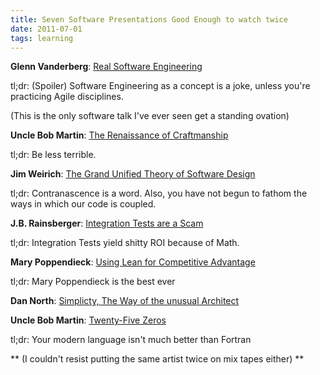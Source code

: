 ```yaml
---
title: Seven Software Presentations Good Enough to watch twice
date: 2011-07-01
tags: learning
---
```


**Glenn Vanderberg**: [Real Software Engineering](http://www.engineyard.com/v/16287115)

tl;dr: (Spoiler) Software Engineering as a concept is a joke, unless you're practicing Agile disciplines.

(This is the only software talk I've ever seen get a standing ovation)

**Uncle Bob Martin**: [The Renaissance of Craftmanship](http://archive.oredev.org/topmenu/video/keynotebobmartin.4.5a2d30d411ee6ffd28880002007.html)

tl;dr: Be less terrible.

**Jim Weirich**: [The Grand Unified Theory of Software Design](http://confreaks.net/videos/93-aac2009-the-grand-unified-theory)

tl;dr: Contranascence is a word. Also, you have not begun to fathom the ways in which our code is coupled.

**J.B. Rainsberger**: [Integration Tests are a Scam](http://www.infoq.com/presentations/integration-tests-scam)

tl;dr: Integration Tests yield shitty ROI because of Math.

**Mary Poppendieck**: [Using Lean for Competitive Advantage](http://www.infoq.com/interviews/poppendieck-lean-2007)

tl;dr: Mary Poppendieck is the best ever

**Dan North**: [Simplicty, The Way of the unusual Architect](http://www.infoq.com/presentations/Simplicity-Architect)

**Uncle Bob Martin**: [Twenty-Five Zeros](http://www.youtube.com/watch?v=mslMLp5bQD0)

tl;dr: Your modern language isn't much better than Fortran

** (I couldn't resist putting the same artist twice on mix tapes either) **
